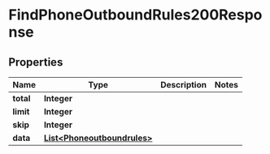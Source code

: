 

# FindPhoneOutboundRules200Response


## Properties

| Name | Type | Description | Notes |
|------------ | ------------- | ------------- | -------------|
|**total** | **Integer** |  |  |
|**limit** | **Integer** |  |  |
|**skip** | **Integer** |  |  |
|**data** | [**List&lt;Phoneoutboundrules&gt;**](Phoneoutboundrules.md) |  |  |



